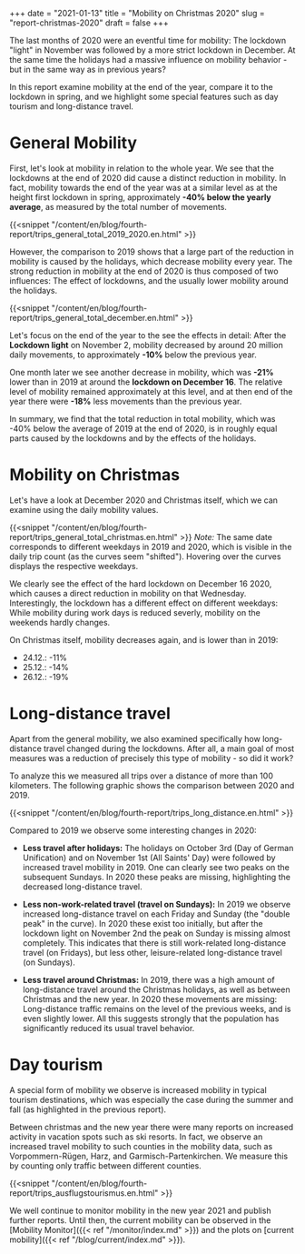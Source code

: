 +++
date = "2021-01-13"
title = "Mobility on Christmas 2020"
slug = "report-christmas-2020"
draft = false
+++

The last months of 2020 were an eventful time for mobility: The lockdown "light" in November was followed by a more strict lockdown in December. At the same time the holidays had a massive influence on mobility behavior - but in the same way as in previous years?

In this report examine mobility at the end of the year, compare it to the lockdown in spring, and we highlight some special features such as day tourism and long-distance travel.

# General Mobility

First, let's look at mobility in relation to the whole year. We see that the lockdowns at the end of 2020 did cause a distinct reduction in mobility. In fact, mobility towards the end of the year was at a similar level as at the height first lockdown in spring, approximately **-40% below the yearly average**, as measured by the total number of movements.

{{<snippet "/content/en/blog/fourth-report/trips_general_total_2019_2020.en.html" >}}

However, the comparison to 2019 shows that a large part of the reduction in mobility is caused by the holidays, which decrease mobility every year. The strong reduction in mobility at the end of 2020 is thus composed of two influences: The effect of lockdowns, and the usually lower mobility around the holidays.

{{<snippet "/content/en/blog/fourth-report/trips_general_total_december.en.html" >}}

Let's focus on the end of the year to the see the effects in detail: After the **Lockdown light** on November 2, mobility decreased by around 20 million daily movements, to approximately **-10%** below the previous year.

One month later we see another decrease in mobility, which was **-21%** lower than in 2019 at around the **lockdown on December 16**. The relative level of mobility remained approximately at this level, and at then end of the year there were **-18%** less movements than the previous year.

In summary, we find that the total reduction in total mobility, which was -40% below the average of 2019 at the end of 2020, is in roughly equal parts caused by the lockdowns and by the effects of the holidays.

# Mobility on Christmas

Let's have a look at December 2020 and Christmas itself, which we can examine using the daily mobility values.

{{<snippet "/content/en/blog/fourth-report/trips_general_total_christmas.en.html" >}}
*Note:* The same date corresponds to different weekdays in 2019 and 2020, which is visible in the daily trip count (as the curves seem "shifted"). Hovering over the curves displays the respective weekdays.

We clearly see the effect of the hard lockdown on December 16 2020, which causes a direct reduction in mobility on that Wednesday. Interestingly, the lockdown has a different effect on different weekdays: While mobility during work days is reduced severly, mobility on the weekends hardly changes.

On Christmas itself, mobility decreases again, and is lower than in 2019:

- 24.12.: -11%
- 25.12.: -14%
- 26.12.: -19%

# Long-distance travel

Apart from the general mobility, we also examined specifically how long-distance travel changed during the lockdowns. After all, a main goal of most measures was a reduction of precisely this type of mobility - so did it work?

To analyze this we measured all trips over a distance of more than 100 kilometers. The following graphic shows the comparison between 2020 and 2019.

{{<snippet "/content/en/blog/fourth-report/trips_long_distance.en.html" >}}

Compared to 2019 we observe some interesting changes in 2020:

- **Less travel after holidays:** The holidays on October 3rd (Day of German Unification) and on November 1st (All Saints' Day) were followed by increased travel mobility in 2019. One can clearly see two peaks on the subsequent Sundays. In 2020 these peaks are missing, highlighting the decreased long-distance travel.

- **Less non-work-related travel (travel on Sundays):** In 2019 we observe increased long-distance travel on each Friday and Sunday (the "double peak" in the curve). In 2020 these exist too initially, but after the lockdown light on November 2nd the peak on Sunday is missing almost completely. This indicates that there is still work-related long-distance travel (on Fridays), but less other, leisure-related long-distance travel (on Sundays).

- **Less travel around Christmas:** In 2019, there was a high amount of long-distance travel around the Christmas holidays, as well as between Christmas and the new year. In 2020 these movements are missing: Long-distance traffic remains on the level of the previous weeks, and is even slightly lower. All this suggests strongly that the population has significantly reduced its usual travel behavior.

# Day tourism

A special form of mobility we observe is increased mobility in typical tourism destinations, which was especially the case during the summer and fall (as highlighted in the previous report).

Between christmas and the new year there were many reports on increased activity in vacation spots such as ski resorts. In fact, we observe an increased travel mobility to such counties in the mobility data, such as Vorpommern-Rügen, Harz, and Garmisch-Partenkirchen. We measure this by counting only traffic between different counties.

{{<snippet "/content/en/blog/fourth-report/trips_ausflugstourismus.en.html" >}}

We well continue to monitor mobility in the new year 2021 and publish further reports. Until then, the current mobility can be observed in the [Mobility Monitor]({{< ref "/monitor/index.md" >}}) and the plots on [current mobility]({{< ref "/blog/current/index.md" >}}).
